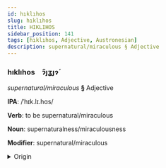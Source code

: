 ```yaml
---
id: hıklıhos
slug: hıklıhos
title: HIKLIHOS
sidebar_position: 141
tags: [hıklıhos, Adjective, Austronesian]
description: supernatural/miraculous § Adjective
---
```


### hıklıhos&emsp;<span kind="abugida">ɂ̑ȷʓȷɂ́</span>

*supernatural/miraculous* **§** Adjective

**IPA**: /ˈhɪk.lɪ.hɑs/

**Verb**: to be supernatural/miraculous

**Noun**: supernaturalness/miraculousness

**Modifier**: supernatural/miraculous

<details>
    <summary>Origin</summary>
    Tagalog higlikás [hɪɡ.lɪˈxas]<br/>
    <em>Austronesian Language Family</em>
</details>